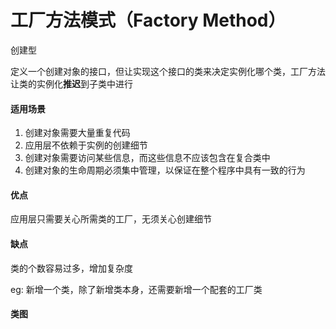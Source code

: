 # 工厂方法模式（Factory Method）

创建型

定义一个创建对象的接口，但让实现这个接口的类来决定实例化哪个类，工厂方法让类的实例化**推迟**到子类中进行

#### 适用场景

1. 创建对象需要大量重复代码
2. 应用层不依赖于实例的创建细节
3. 创建对象需要访问某些信息，而这些信息不应该包含在复合类中
4. 创建对象的生命周期必须集中管理，以保证在整个程序中具有一致的行为

#### 优点

应用层只需要关心所需类的工厂，无须关心创建细节

#### 缺点

类的个数容易过多，增加复杂度

eg: 新增一个类，除了新增类本身，还需要新增一个配套的工厂类

#### 类图


